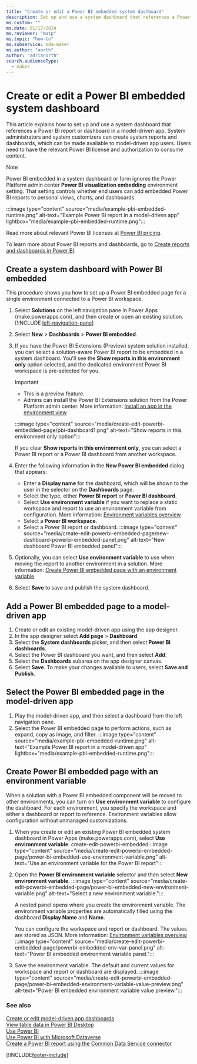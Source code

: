 ```yaml
---
title: "Create or edit a Power BI embedded system dashboard"
description: Set up and use a system dashboard that references a Power BI report or dashboard in a model-driven app.
ms.custom: ""
ms.date: 01/17/2024
ms.reviewer: "matp"
ms.topic: "how-to"
ms.subservice: mda-maker
ms.author: "aorth"
author: "adrianorth"
search.audienceType: 
  - maker
---
```

# Create or edit a Power BI embedded system dashboard

This article explains how to set up and use a system dashboard that references a Power BI report or dashboard in a model-driven app. System administrators and system customizers can create system reports and dashboards, which can be made available to model-driven app users.  Users need to have the relevant Power BI license and authorization to consume content.  

> [!NOTE]
> Power BI embedded in a system dashboard or form ignores the Power Platform admin center **Power BI visualization embedding** environment setting. That setting controls whether end users can add embedded Power BI reports to personal views, charts, and dashboards.

:::image type="content" source="media/example-pbi-embedded-runtime.png" alt-text="Example Power BI report in a model-driven app" lightbox="media/example-pbi-embedded-runtime.png":::

Read more about relevant Power BI licenses at [Power BI pricing](https://powerbi.microsoft.com/en-us/pricing/).

To learn more about Power BI reports and dashboards, go to [Create reports and dashboards in Power BI](/power-bi/create-reports/).

## Create a system dashboard with Power BI embedded

This procedure shows you how to set up a Power BI embedded page for a single environment connected to a Power BI workspace.

1. Select **Solutions** on the left navigation pane in Power Apps (make.powerapps.com), and then create or open an existing solution. [!INCLUDE [left-navigation-pane](../../includes/left-navigation-pane.md)]

1. Select **New** > **Dashboards** > **Power BI embedded**.

1. If you have the Power BI Extensions (Preview) system solution installed, you can select a solution-aware Power BI report to be embedded in a system dashboard. You'll see the **Show reports in this environment only** option selected, and the dedicated environment Power BI workspace is pre-selected for you. 
   > [!IMPORTANT]
   > - This is a preview feature.
   > - Admins can install the Power BI Extensions solution from the Power Platform admin center. More information: [Install an app in the environment view](/power-platform/admin/manage-apps#install-an-app-in-the-environment-view)

   :::image type="content" source="media/create-edit-powerbi-embedded-page/pbi-dashboard1.png" alt-text="Show reports in this environment only option":::
   
   If you clear **Show reports in this environment only**, you can select a Power BI report or a Power BI dashboard from another workspace.
   
1. Enter the following information in the **New Power BI embedded** dialog that appears:
   - Enter a **Display name** for the dashboard, which will be shown to the user in the selector on the **Dashboards** page.
   - Select the type, either **Power BI report** or **Power BI dashboard**.
   - Select **Use environment variable** if you want to replace a static workspace and report to use an environment variable from configuration. More information: [Environment variables overview](../data-platform/EnvironmentVariables.md)
   - Select a **Power BI workspace**.
   - Select a Power BI report or dashboard.
   :::image type="content" source="media/create-edit-powerbi-embedded-page/new-dashboard-powerbi-embedded-panel.png" alt-text="New dashboard Power BI embedded panel"::: 

1. Optionally, you can select **Use environment variable** to use when moving the report to another environment in a solution. More information: [Create Power BI embedded page with an environment variable](#create-power-bi-embedded-page-with-an-environment-variable) 
1. Select **Save** to save and publish the system dashboard.

## Add a Power BI embedded page to a model-driven app

1. Create or edit an existing model-driven app using the app designer.
1. In the app designer select **Add page** > **Dashboard**.
1. Select the **System dashboards** picker, and then select **Power BI dashboards**.
1. Select the Power BI dashboard you want, and then select **Add**.
1. Select the **Dashboards** subarea on the app designer canvas.
1. Select **Save**. To make your changes available to users, select **Save and Publish**.

## Select the Power BI embedded page in the model-driven app

1. Play the model-driven app, and then select a dashboard from the left navigation pane.
1. Select the Power BI embedded page to perform actions, such as expand, copy as image, and filter.
:::image type="content" source="media/example-pbi-embedded-runtime.png" alt-text="Example Power BI report in a model-driven app" lightbox="media/example-pbi-embedded-runtime.png":::

## Create Power BI embedded page with an environment variable

When a solution with a Power BI embedded component will be moved to other environments, you can turn on **Use environment variable** to configure the dashboard. For each environment, you specify the workspace and either a dashboard or report to reference. Environment variables allow configuration without unmanaged customizations.

1. When you create or edit an existing Power BI embedded system dashboard in Power Apps (make.powerapps.com), select **Use environment variable**.
   create-edit-powerbi-embedded:::image type="content" source="media/create-edit-powerbi-embedded-page/power-bi-embedded-use-environment-variable.png" alt-text="Use an environment variable for the Power BI report":::
1. Open the **Power BI environment variable** selector and then select **New environment variable**.
   :::image type="content" source="media/create-edit-powerbi-embedded-page/power-bi-embedded-new-environment-variable.png" alt-text="Select a new environment variable.":::

    A nested panel opens where you create the environment variable. The environment variable properties are automatically filled using the dashboard **Display Name** and **Name**.

    You can configure the workspace and report or dashboard. The values are stored as JSON. More information: [Environment variables overview](../data-platform/environmentvariables.md)
    :::image type="content" source="media/create-edit-powerbi-embedded-page/powerbi-embedded-env-var-panel.png" alt-text="Power BI embedded environment variable panel.":::

1. Save the environment variable. The default and current values for workspace and report or dashboard are displayed.
   :::image type="content" source="media/create-edit-powerbi-embedded-page/power-bi-embedded-environment-variable-value-preview.png" alt-text="Power BI embedded environment variable value preview.":::

### See also

[Create or edit model-driven app dashboards](create-edit-dashboards.md) <br />
[View table data in Power BI Desktop](../data-platform/view-entity-data-power-bi.md) <br />
[Use Power BI](use-power-bi.md) <br />
[Use Power BI with Microsoft Dataverse](../data-platform/use-powerbi-dataverse.md) <br />
[Create a Power BI report using the Common Data Service connector](../data-platform/data-platform-powerbi-connector.md)


[!INCLUDE[footer-include](../../includes/footer-banner.md)]
